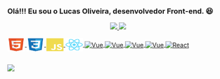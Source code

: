 ### Olá!!! Eu sou o Lucas Oliveira, desenvolvedor Front-end. 😆
<div align="center">
  <a href="https://github.com/lucas-projetos">
  <img height="160em" src="https://github-readme-stats.vercel.app/api?username=lucas-projetos&show_icons=true&theme=radical&include_all_commits=true&count_private=true"/>
  <img height="160em" src="https://github-readme-stats.vercel.app/api/top-langs/?username=lucas-projetos&layout=compact&langs_count=7&theme=radical"/>
</div>
<div style="display: inline_block"><br>
  <img align="center" alt="HTML" height="30" width="40" src="https://raw.githubusercontent.com/devicons/devicon/master/icons/html5/html5-original.svg">
  <img align="center" alt="CSS" height="30" width="40" src="https://raw.githubusercontent.com/devicons/devicon/master/icons/css3/css3-original.svg">
  <img align="center" alt="Js" height="30" width="40" src="https://raw.githubusercontent.com/devicons/devicon/master/icons/javascript/javascript-plain.svg">
  <img align="center" alt="React" height="30" width="40" src="https://raw.githubusercontent.com/devicons/devicon/master/icons/react/react-original.svg">
  <img align="center" alt="Vue" height="30" width="40" src="https://cdn.jsdelivr.net/gh/devicons/devicon/icons/vuejs/vuejs-original.svg" />  
  <img align="center" alt="Vue" height="30" width="40" src="https://cdn.jsdelivr.net/gh/devicons/devicon/icons/typescript/typescript-original.svg" />
  <img align="center" alt="Vue" height="30" width="40" src="https://cdn.jsdelivr.net/gh/devicons/devicon/icons/sass/sass-original.svg" /> 
  <img align="center" alt="Vue" height="65" width="83,22" src="https://cdn.jsdelivr.net/gh/devicons/devicon/icons/nuxtjs/nuxtjs-original-wordmark.svg" />
  <img align="center" alt="React" height="30" width="40" src="https://cdn.jsdelivr.net/gh/devicons/devicon/icons/docker/docker-original-wordmark.svg" />   
</div>
  
  ##
  
 <a href="https://www.linkedin.com/in/lucas-santos-de-oliveira-4748a021b/" target="_blank"><img src="https://img.shields.io/badge/-LinkedIn-%230077B5?style=for-the-badge&logo=linkedin&logoColor=white" target="_blank"></a> 

